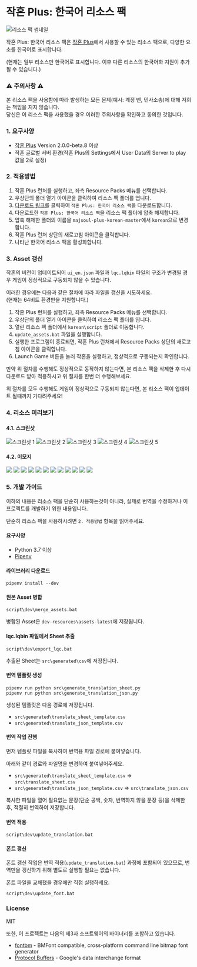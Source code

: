 작혼 Plus: 한국어 리소스 팩
========================

![리소스 팩 썸네일](/assets/en/extendRes/emo/e200005/4.png)

작혼 Plus: 한국어 리소스 팩은 [작혼 Plus](https://github.com/MajsoulPlus/majsoul-plus)에서 사용할 수 있는 리소스 팩으로, 다양한 요소를 한국어로 표시합니다.

(현재는 일부 리소스만 한국어로 표시합니다. 이후 다른 리소스의 한국어화 지원이 추가될 수 있습니다.)


### ⚠️ 주의사항 ⚠️

본 리소스 팩을 사용함에 따라 발생하는 모든 문제(예시: 계정 밴, 민사소송)에 대해 저희는 책임을 지지 않습니다.  
당신은 이 리소스 팩을 사용했을 경우 이러한 주의사항을 확인하고 동의한 것입니다.


### 1. 요구사양

- [작혼 Plus](https://github.com/MajsoulPlus/majsoul-plus) Version 2.0.0-beta.8 이상
- 작혼 글로벌 서버 환경(작혼 Plus의 Settings에서 User Data의 Server to play 값을 2로 설정)


### 2. 적용방법

1. 작혼 Plus 런처를 실행하고, 좌측 Resource Packs 메뉴를 선택합니다.
2. 우상단의 폴더 열기 아이콘을 클릭하여 리소스 팩 폴더를 엽니다.
3. [다운로드 링크](https://github.com/yf-dev/majsoul-plus-korean/archive/master.zip)를 클릭하여 `작혼 Plus: 한국어 리소스 팩`을 다운로드합니다.
4. 다운로드한 `작혼 Plus: 한국어 리소스 팩`을 리소스 팩 폴더에 압축 해제합니다.
5. 압축 해제한 폴더의 이름을 `majsoul-plus-korean-master`에서 `korean`으로 변경합니다.
6. 작혼 Plus 런쳐 상단의 새로고침 아이콘을 클릭합니다.
7. 나타난 한국어 리소스 팩을 활성화합니다.


### 3. Asset 갱신

작혼의 버전이 업데이트되어 `ui_en.json` 파일과 `lqc.lqbin` 파일의 구조가 변경될 경우 게임이 정상적으로 구동되지 않을 수 있습니다.

이러한 경우에는 다음과 같은 절차에 따라 파일을 갱신을 시도하세요.  
(현재는 64비트 환경만을 지원합니다.)

1. 작혼 Plus 런처를 실행하고, 좌측 Resource Packs 메뉴를 선택합니다.
2. 우상단의 폴더 열기 아이콘을 클릭하여 리소스 팩 폴더를 엽니다.
3. 열린 리소스 팩 폴더에서 `korean\script` 폴더로 이동합니다.
4. `update_assets.bat` 파일을 실행합니다.
5. 실행한 프로그램이 종료되면, 작혼 Plus 런처에서 Resource Packs 상단의 새로고침 아이콘을 클릭합니다.
6. Launch Game 버튼을 눌러 작혼을 실행하고, 정상적으로 구동되는지 확인합니다.

만약 위 절차를 수행해도 정상적으로 동작하지 않는다면, 본 리소스 팩을 삭제한 후 다시 다운로드 받아 적용하시고 위 절차를 한번 더 수행해보세요.

위 절차를 모두 수행해도 게임이 정상적으로 구동되지 않는다면, 본 리소스 팩이 업데이트 될때까지 기다려주세요!


### 4. 리소스 미리보기

#### 4.1. 스크린샷

![스크린샷 1](/screenshots/1.png)
![스크린샷 2](/screenshots/2.png)
![스크린샷 3](/screenshots/3.png)
![스크린샷 4](/screenshots/4.png)
![스크린샷 5](/screenshots/5.png)

#### 4.2. 이모지

![](/assets/en/extendRes/emo/e200001/1.png)
![](/assets/en/extendRes/emo/e200001/4.png)
![](/assets/en/extendRes/emo/e200002/0.png)
![](/assets/en/extendRes/emo/e200002/7.png)
![](/assets/en/extendRes/emo/e200005/4.png)
![](/assets/en/extendRes/emo/e200006/3.png)
![](/assets/en/extendRes/emo/e200006/5.png)
![](/assets/en/extendRes/emo/e200017/7.png)
![](/assets/en/extendRes/emo/e200018/2.png)
![](/assets/en/extendRes/emo/e200019/0.png)
![](/assets/en/extendRes/emo/e200019/3.png)
![](/assets/en/extendRes/emo/e200020/2.png)


### 5. 개발 가이드

이하의 내용은 리소스 팩을 단순히 사용하는것이 아니라,
실제로 번역을 수정하거나 이 프로젝트를 개발하기 위한 내용입니다.

단순히 리소스 팩을 사용하시려면 `2. 적용방법` 항목을 읽어주세요.

#### 요구사양

- Python 3.7 이상
- [Pipenv](https://github.com/pypa/pipenv)

#### 라이브러리 다운로드

```
pipenv install --dev
```

#### 원본 Asset 병합

```
script\dev\merge_assets.bat
```

병합된 Asset은 `dev-resources\assets-latest`에 저장됩니다.

#### lqc.lqbin 파일에서 Sheet 추출

```
script\dev\export_lqc.bat
```

추출된 Sheet는 `src\generated\csv`에 저장됩니다.

#### 번역 템플릿 생성

```
pipenv run python src\generate_translation_sheet.py
pipenv run python src\generate_translation_json.py
```

생성된 템플릿은 다음 경로에 저장됩니다.

- `src\generated\translate_sheet_template.csv`
- `src\generated\translate_json_template.csv`

#### 번역 작업 진행

먼저 템플릿 파일을 복사하여 번역용 파일 경로에 붙여넣습니다.

아래와 같이 경로와 파일명을 변경하여 붙여넣어주세요.

- `src\generated\translate_sheet_template.csv` => `src\translate_sheet.csv`
- `src\generated\translate_json_template.csv` => `src\translate_json.csv`

복사한 파일을 열어 필요없는 문장(단순 공백, 숫자, 번역하지 않을 문장 등)을 삭제한 후, 적절히 번역하여 저장합니다.

#### 번역 적용

```
script\dev\update_translation.bat
```

#### 폰트 갱신

폰트 갱신 작업은 번역 적용(`update_translation.bat`) 과정에 포함되어 있으므로, 번역만을 갱신하기 위해 별도로 실행할 필요는 없습니다.

폰트 파일을 교체했을 경우에만 직접 실행하세요.

```
script\dev\update_font.bat
```


### License

MIT

또한, 이 프로젝트는 다음의 제3자 소프트웨어의 바이너리를 포함하고 있습니다.

- [fontbm](https://github.com/vladimirgamalyan/fontbm) - BMFont compatible, cross-platform command line bitmap font generator
- [Protocol Buffers](https://github.com/protocolbuffers/protobuf) - Google's data interchange format
